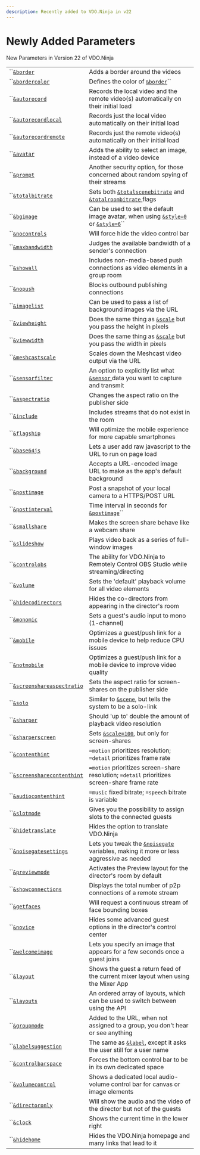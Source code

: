 ```yaml
---
description: Recently added to VDO.Ninja in v22
---
```


# Newly Added Parameters

New Parameters in Version 22 of VDO.Ninja

|                                                                                     |                                                                                                                                                                    |
| ----------------------------------------------------------------------------------- | ------------------------------------------------------------------------------------------------------------------------------------------------------------------ |
| ``[`&border`](../design-parameters/and-border.md)                                   | Adds a border around the videos                                                                                                                                    |
| ``[`&bordercolor`](../design-parameters/and-bordercolor.md)                         | Defines the color of [`&border`](../design-parameters/and-border.md)``                                                                                             |
| ``[`&autorecord`](../upcoming-parameters/and-autorecord.md)                         | Records the local video and the remote video(s) automatically on their initial load                                                                                |
| ``[`&autorecordlocal`](../upcoming-parameters/and-autorecordlocal.md)               | Records just the local video automatically on their initial load                                                                                                   |
| ``[`&autorecordremote`](../upcoming-parameters/and-autorecordremote.md)             | Records just the remote video(s) automatically on their initial load                                                                                               |
| ``[`&avatar`](../upcoming-parameters/and-avatar.md)                                 | Adds the ability to select an image, instead of a video device                                                                                                     |
| ``[`&prompt`](../upcoming-parameters/and-prompt.md)                                 | Another security option, for those concerned about random spying of their streams                                                                                  |
| ``[`&totalbitrate`](../upcoming-parameters/and-totalbitrate.md)                     | Sets both [`&totalscenebitrate`](../../newly-added-parameters/and-maxtotalscenebitrate.md) and [`&totalroombitrate` ](../view-parameters/totalroombitrate.md)flags |
| ``[`&bgimage`](../upcoming-parameters/and-bgimage.md)                               | Can be used to set the default image avatar, when using [`&style=0` ](../design-parameters/style.md)or [`&style=6`](../design-parameters/style.md)``               |
| ``[`&nocontrols`](../upcoming-parameters/and-nocontrols.md)                         | Will force hide the video control bar                                                                                                                              |
| ``[`&maxbandwidth`](../upcoming-parameters/and-maxbandwidth.md)                     | Judges the available bandwidth of a sender's connection                                                                                                            |
| ``[`&showall`](../upcoming-parameters/and-showall.md)                               | Includes non-media-based push connections as video elements in a group room                                                                                        |
| ``[`&nopush`](../upcoming-parameters/and-nopush.md)                                 | Blocks outbound publishing connections                                                                                                                             |
| ``[`&imagelist`](../upcoming-parameters/and-imagelist.md)                           | Can be used to pass a list of background images via the URL                                                                                                        |
| ``[`&viewheight`](../upcoming-parameters/and-viewheight.md)                         | Does the same thing as [`&scale`](../view-parameters/scale.md) but you pass the height in pixels                                                                   |
| ``[`&viewwidth`](../upcoming-parameters/and-viewwidth.md)                           | Does the same thing as [`&scale`](../view-parameters/scale.md) but you pass the width in pixels                                                                    |
| ``[`&meshcastscale`](../upcoming-parameters/and-meshcastscale.md)                   | Scales down the Meshcast video output via the URL                                                                                                                  |
| ``[`&sensorfilter`](../upcoming-parameters/and-sensorfilter.md)                     | An option to explicitly list what [`&sensor` ](../../source-settings/sensor.md)data you want to capture and transmit                                               |
| ``[`&aspectratio`](../upcoming-parameters/and-aspectratio.md)                       | Changes the aspect ratio on the publisher side                                                                                                                     |
| ``[`&include`](../upcoming-parameters/and-include.md)                               | Includes streams that do not exist in the room                                                                                                                     |
| ``[`&flagship`](../upcoming-parameters/and-flagship.md)                             | Will optimize the mobile experience for more capable smartphones                                                                                                   |
| ``[`&base64js`](../upcoming-parameters/and-base64js.md)                             | Lets a user add raw javascript to the URL to run on page load                                                                                                      |
| ``[`&background`](../upcoming-parameters/and-background.md)                         | Accepts a URL-encoded image URL to make as the app's default background                                                                                            |
| ``[`&postimage`](../upcoming-parameters/and-postimage.md)                           | Post a snapshot of your local camera to a HTTPS/POST URL                                                                                                           |
| ``[`&postinterval`](../upcoming-parameters/and-postinterval.md)                     | Time interval in seconds for [`&postimage`](../upcoming-parameters/and-postimage.md)``                                                                             |
| ``[`&smallshare`](../upcoming-parameters/and-smallshare.md)                         | Makes the screen share behave like a webcam share                                                                                                                  |
| ``[`&slideshow`](../upcoming-parameters/and-slideshow.md)                           | Plays video back as a series of full-window images                                                                                                                 |
| ``[`&controlobs`](../upcoming-parameters/and-obs.md)                                | The ability for VDO.Ninja to Remotely Control OBS Studio while streaming/directing                                                                                 |
| ``[`&volume`](../upcoming-parameters/and-volume.md)                                 | Sets the 'default' playback volume for all video elements                                                                                                          |
| ``[`&hidecodirectors`](../upcoming-parameters/and-hidecodirectors.md)               | Hides the co-directors from appearing in the director's room                                                                                                       |
| ``[`&monomic`](../upcoming-parameters/and-monomic.md)                               | Sets a guest's audio input to mono (1-channel)                                                                                                                     |
| ``[`&mobile`](../upcoming-parameters/and-mobile.md)                                 | Optimizes a guest/push link for a mobile device to help reduce CPU issues                                                                                          |
| ``[`&notmobile`](../upcoming-parameters/and-notmobile.md)                           | Optimizes a guest/push link for a mobile device to improve video quality                                                                                           |
| ``[`&screenshareaspectratio`](../upcoming-parameters/and-screenshareaspectratio.md) | Sets the aspect ratio for screen-shares on the publisher side                                                                                                      |
| ``[`&solo`](../upcoming-parameters/and-solo.md)                                     | Similar to [`&scene`](../view-parameters/scene.md), but tells the system to be a solo-link                                                                         |
| ``[`&sharper`](../upcoming-parameters/and-sharper.md)                               | Should 'up to' double the amount of playback video resolution                                                                                                      |
| ``[`&sharperscreen`](../upcoming-parameters/and-sharperscreen.md)                   | Sets [`&scale=100`](../view-parameters/scale.md), but only for screen-shares                                                                                       |
| ``[`&contenthint`](../upcoming-parameters/and-contenthint.md)                       | `=motion` prioritizes resolution; `=detail` prioritizes frame rate                                                                                                 |
| ``[`&screensharecontenthint`](../upcoming-parameters/and-screensharecontenthint.md) | `=motion` prioritizes screen-share resolution; `=detail` prioritizes screen-share frame rate                                                                       |
| ``[`&audiocontenthint`](../upcoming-parameters/and-audiocontenthint.md)             | `=music` fixed bitrate; `=speech` bitrate is variable                                                                                                              |
| ``[`&slotmode`](../upcoming-parameters/and-slotmode.md)                             | Gives you the possibility to assign slots to the connected guests                                                                                                  |
| ``[`&hidetranslate`](../upcoming-parameters/and-hidetranslate.md)                   | Hides the option to translate VDO.Ninja                                                                                                                            |
| ``[`&noisegatesettings`](../upcoming-parameters/and-noisegatesettings.md)           | Lets you tweak the [`&noisegate`](../../source-settings/noisegate.md) variables, making it more or less aggressive as needed                                       |
| ``[`&previewmode`](../upcoming-parameters/and-previewmode.md)                       | Activates the Preview layout for the director's room by default                                                                                                    |
| ``[`&showconnections`](../upcoming-parameters/and-showconnections.md)               | Displays the total number of p2p connections of a remote stream                                                                                                    |
| ``[`&getfaces`](../upcoming-parameters/and-getfaces.md)                             | Will request a continuous stream of face bounding boxes                                                                                                            |
| ``[`&novice`](../upcoming-parameters/and-novice.md)                                 | Hides some advanced guest options in the director's control center                                                                                                 |
| ``[`&welcomeimage`](../upcoming-parameters/and-welcomeimage.md)                     | Lets you specify an image that appears for a few seconds once a guest joins                                                                                        |
| ``[`&layout`](../upcoming-parameters/and-layout.md)                                 | Shows the guest a return feed of the current mixer layout when using the Mixer App                                                                                 |
| ``[`&layouts`](../upcoming-parameters/and-layouts.md)                               | An ordered array of layouts, which can be used to switch between using the API                                                                                     |
| ``[`&groupmode`](../upcoming-parameters/and-groupmode.md)                           | Added to the URL, when not assigned to a group, you don't hear or see anything                                                                                     |
| ``[`&labelsuggestion`](../upcoming-parameters/and-labelsuggestion.md)               | The same as [`&label`](../../general-settings/label.md), except it asks the user still for a user name                                                             |
| ``[`&controlbarspace`](../upcoming-parameters/and-controlbarspace.md)               | Forces the bottom control bar to be in its own dedicated space                                                                                                     |
| ``[`&volumecontrol`](../upcoming-parameters/and-volumecontrol.md)                   | Shows a dedicated local audio-volume control bar for canvas or image elements                                                                                      |
| ``[`&directoronly`](../upcoming-parameters/and-directoronly.md)                     | Will show the audio and the video of the director but not of the guests                                                                                            |
| ``[`&clock`](../upcoming-parameters/and-clock.md)                                   | Shows the current time in the lower right                                                                                                                          |
| ``[`&hidehome`](../upcoming-parameters/and-hidehome.md)                             | Hides the VDO.Ninja homepage and many links that lead to it                                                                                                        |
